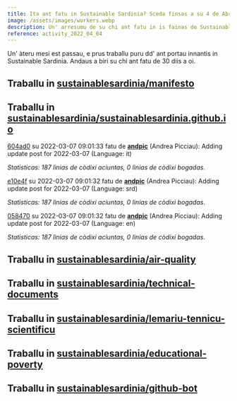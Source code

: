 ```yaml
---
title: Ita ant fatu in Sustainable Sardinia? Sceda finsas a su 4 de Abrili 2022
image: /assets/images/workers.webp
description: Un' arresumu de su chi ant fatu in is fainas de Sustainable Sardinia in su mesi passau.
reference: activity_2022_04_04
---
```


Un' àteru mesi est passau, e prus traballu puru dd' ant portau innantis in Sustainable Sardinia. Andaus a biri su chi ant fatu de 30 diis a oi.

## Traballu in [sustainablesardinia/manifesto](https://github.com/sustainablesardinia/manifesto)

## Traballu in [sustainablesardinia/sustainablesardinia.github.io](https://github.com/sustainablesardinia/sustainablesardinia.github.io)

[604ad0](https://github.com/sustainablesardinia/sustainablesardinia.github.io/commit/604ad093af711edb39cabc9bb1c9bf45f2b49537) su 2022-03-07 09:01:33 fatu de **[andpic](https://github.com/andpic)** (Andrea Picciau): Adding update post for 2022-03-07 (Language: it)

_Statìsticas: 187 lìnias de còdixi aciuntas, 0 lìnias de còdixi bogadas_.

[e10e4f](https://github.com/sustainablesardinia/sustainablesardinia.github.io/commit/e10e4ff5167d2242437247d18af8e5b101796fb4) su 2022-03-07 09:01:32 fatu de **[andpic](https://github.com/andpic)** (Andrea Picciau): Adding update post for 2022-03-07 (Language: srd)

_Statìsticas: 187 lìnias de còdixi aciuntas, 0 lìnias de còdixi bogadas_.

[058470](https://github.com/sustainablesardinia/sustainablesardinia.github.io/commit/05847052ec10cc0a0ac0066b3415e3084b05a1a2) su 2022-03-07 09:01:32 fatu de **[andpic](https://github.com/andpic)** (Andrea Picciau): Adding update post for 2022-03-07 (Language: en)

_Statìsticas: 187 lìnias de còdixi aciuntas, 0 lìnias de còdixi bogadas_.

## Traballu in [sustainablesardinia/air-quality](https://github.com/sustainablesardinia/air-quality)

## Traballu in [sustainablesardinia/technical-documents](https://github.com/sustainablesardinia/technical-documents)

## Traballu in [sustainablesardinia/lemariu-tennicu-scientificu](https://github.com/sustainablesardinia/lemariu-tennicu-scientificu)

## Traballu in [sustainablesardinia/educational-poverty](https://github.com/sustainablesardinia/educational-poverty)

## Traballu in [sustainablesardinia/github-bot](https://github.com/sustainablesardinia/github-bot)

